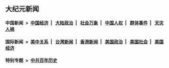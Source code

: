## 大纪元新闻

#### 中国新闻 &nbsp;>&nbsp; [中国经济](indexes/ncid283/README.md?11210445) &nbsp;| &nbsp; [大陆政治](indexes/ncid277/README.md?11210445) &nbsp;| &nbsp; [社会万象](indexes/ncid282/README.md?11210445) &nbsp;| &nbsp; [中国人权](indexes/ncid278/README.md?11210445) &nbsp;| &nbsp; [群体事件](indexes/ncid279/README.md?11210445) &nbsp;| &nbsp; [天灾人祸](indexes/ncid280/README.md?11210445)

#### 国际新闻 &nbsp;>&nbsp; [美中关系](indexes/nf1412576/README.md?11210445) &nbsp;| &nbsp; [台湾新闻](indexes/ncid1349361/README.md?11210445) &nbsp;| &nbsp; [香港新闻](indexes/ncid1349362/README.md?11210445) &nbsp;| &nbsp; [美国政治](indexes/ncid1078159/README.md?11210445) &nbsp;| &nbsp; [美国社会](indexes/ncid1078160/README.md?11210445) &nbsp;| &nbsp; [美国经济](indexes/ncid1078158/README.md?11210445)

#### 特别专题 &nbsp;>&nbsp; [中共百年历史](https://github.com/epoch-news/epoch-special/blob/master/README.md?11210445)  
